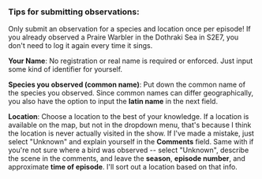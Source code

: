 ### Tips for submitting observations:

Only submit an observation for a species and location once per episode!
If you already observed a Praire Warbler in the Dothraki Sea in S2E7,
you don't need to log it again every time it sings.

**Your Name**: No registration or real name is required or enforced.
Just input some kind of identifier for yourself.

**Species you observed (common name)**: Put down the common name of the
species you observed. Since common names can differ geographically, you
also have the option to input the **latin name** in the next field.

**Location**: Choose a location to the best of your knowledge. If a
location is available on the map, but not in the dropdown menu, that's
because I think the location is never actually visited in the show. If
I've made a mistake, just select "Unknown" and explain yourself in the
**Comments** field. Same with if you're not sure where a bird was
observed -- select "Unknown", describe the scene in the comments, and
leave the **season**, **episode number**, and approximate **time of
episode**. I'll sort out a location based on that info.
